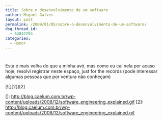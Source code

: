 ```yaml
---
title: Sobre o desenvolvimento de um software
author: Miguel Galves
layout: post
permalink: /2009/01/05/sobre-o-desenvolvimento-de-um-software/
dsq_thread_id:
  - 64842294
categories:
  - Humor
---
```

# 

Esta é mais velha do que a minha avó, mas como eu caí nela por acaso hoje, resolvi registrar neste espaço, just for the records (pode interessar algumas pessoas que por ventura não conheçam)

[![][2]][2]

 []: http://blog.caelum.com.br/wp-content/uploads/2008/12/software_engineering_explained.gif
 [2]: http://blog.caelum.com.br/wp-content/uploads/2008/12/software_engineering_explained.gif